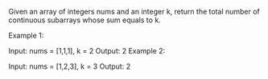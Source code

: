 Given an array of integers nums and an integer k, return the total number of continuous subarrays whose sum equals to k.

 

Example 1:

Input: nums = [1,1,1], k = 2
Output: 2
Example 2:

Input: nums = [1,2,3], k = 3
Output: 2